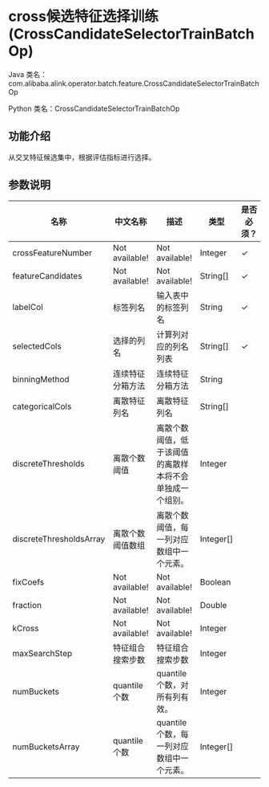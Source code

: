 # cross候选特征选择训练 (CrossCandidateSelectorTrainBatchOp)
Java 类名：com.alibaba.alink.operator.batch.feature.CrossCandidateSelectorTrainBatchOp

Python 类名：CrossCandidateSelectorTrainBatchOp


## 功能介绍

从交叉特征候选集中，根据评估指标进行选择。

## 参数说明


| 名称 | 中文名称 | 描述 | 类型 | 是否必须？ | 取值范围 | 默认值 |
| --- | --- | --- | --- | --- | --- | --- |
| crossFeatureNumber | Not available! | Not available! | Integer | ✓ |  |  |
| featureCandidates | Not available! | Not available! | String[] | ✓ |  |  |
| labelCol | 标签列名 | 输入表中的标签列名 | String | ✓ |  |  |
| selectedCols | 选择的列名 | 计算列对应的列名列表 | String[] | ✓ |  |  |
| binningMethod | 连续特征分箱方法 | 连续特征分箱方法 | String |  | "QUANTILE", "BUCKET" | "QUANTILE" |
| categoricalCols | 离散特征列名 | 离散特征列名 | String[] |  |  |  |
| discreteThresholds | 离散个数阈值 | 离散个数阈值，低于该阈值的离散样本将不会单独成一个组别。 | Integer |  |  | -2147483648 |
| discreteThresholdsArray | 离散个数阈值数组 | 离散个数阈值，每一列对应数组中一个元素。 | Integer[] |  |  | null |
| fixCoefs | Not available! | Not available! | Boolean |  |  | false |
| fraction | Not available! | Not available! | Double |  | [0.0, 1.0] | 0.8 |
| kCross | Not available! | Not available! | Integer |  | [1, +inf) | 1 |
| maxSearchStep | 特征组合搜索步数 | 特征组合搜索步数 | Integer |  |  | 2 |
| numBuckets | quantile个数 | quantile个数，对所有列有效。 | Integer |  |  | 2 |
| numBucketsArray | quantile个数 | quantile个数，每一列对应数组中一个元素。 | Integer[] |  |  | null |

